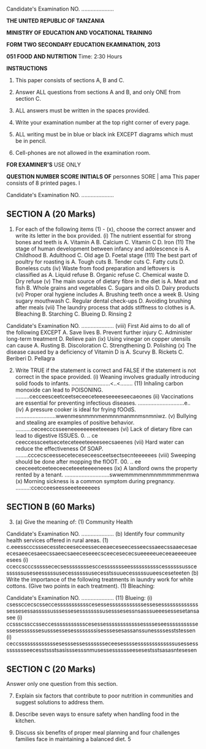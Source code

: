 Candidate's Examination NO. .....................

**THE UNITED REPUBLIC OF TANZANIA**

**MINISTRY OF EDUCATION AND VOCATIONAL TRAINING**

**FORM TWO SECONDARY EDUCATION EKAMINATION, 2013**

**051 FOOD AND NUTRITION**
Time: 2:30 Hours

**INSTRUCTIONS**

1. This paper consists of sections A, B and C.

2. Answer ALL questions from sections A and B,
and only ONE from section C.

3. ALL answers must be written in the spaces provided.

4. Write your examination number at the top right corner of every page.

5. ALL writing must be in blue or black ink EXCEPT
diagrams which must be in pencil.

6. Cell-phones are not allowed in the examination room.

**FOR EXAMINER'S**
USE ONLY

**QUESTION NUMBER SCORE INITIALS OF**
personnes SORE | ama
This paper consists of 8 printed pages.
l

Candidate's Examination NO. .....................

## SECTION A (20 Marks)

1. For each of the following items (1) - (x), choose the correct answer and write its letter in the box provided.
(i) The nutrient essential for strong bones and teeth is
A. Vitamin A
B. Calcium
C. Vitamin C
D. Iron
(11) The stage of human development between infancy and adolescence is
A. Childhood
B. Adulthood
C. Old age
D. Foetal stage
(111) The best part of poultry for roasting is
A. Tough cuts
B. Tender cuts
C. Fatty cuts
D. Boneless cuts
(iv) Waste from food preparation and leftovers is classified as
A. Liquid refuse
B. Organic refuse
C. Chemical waste
D. Dry refuse
(v) The main source of dietary fibre in the diet is
A. Meat and fish
B. Whole grains and vegetables
C. Sugars and oils
D. Dairy products
(vi) Proper oral hygiene includes
A. Brushing teeth once a week
B. Using sugary mouthwash
C. Regular dental check-ups
D. Avoiding brushing after meals
(vii) The laundry process that adds stiffness to clothes is
A. Bleaching
B. Starching
C. Blueing
D. Rinsing
2

Candidate's Examination NO. .....................
(viii) First Aid aims to do all of the following EXCEPT
A. Save lives
B. Prevent further injury
C. Administer long-term treatment
D. Relieve pain
(ix) Using vinegar on copper utensils can cause
A. Rusting
B. Discoloration
C. Strengthening
D. Polishing
(x) The disease caused by a deficiency of Vitamin D is
A. Scurvy
B. Rickets
C. Beriberi
D. Pellagra

2. Write TRUE if the statement is correct and FALSE if the statement is not correct in the space provided.
(i) Weaning involves gradually introducing solid foods to infants. .........................<..<........
(11) Inhaling carbon monoxide can lead to POISONING. .........cecceesceetceetseceeceteeeseeeeseecaeones
(ii) Vaccinations are essential for preventing infectious diseases. ..............................e..
(iv) A pressure cooker is ideal for frying fOOdS. ..........................wwenmesnmmnmenmnnmanmnmsnmniwz.
(v) Bullying and stealing are examples of positive behavior. ..........ceceecccsseeneeeeeeeeeteeeaes
(vi) Lack of dietary fibre can lead to digestive ISSUES. 0. .. ce ceeccessceetseceteceteeeteeeeseecsaeenes
(vii) Hard water can reduce the effectiveness Of SOAP. ........cccecsceesseceteceseceesceetsectsecnteeeeees
(viii) Sweeping should be done after mopping the flOOT. 00. .. ee ceeceeetceeteeceeceteeeteeeeneees
(ix) A landlord owns the property rented by a tenant. .............................swwemmmmenmnmmmmmenmwa
(x) Morning sickness is a common symptom during pregnancy. .........:ccecceeseesseeeteeeeees

## SECTION B (60 Marks)

3. (a) Give the meaning of:
(1) Community Health

Candidate's Examination NO. .....................
(b) Identify four community health services offered in rural areas.
(1) c.eeesscccsssecessteceeseceesseceeaeceseecesseecssaeecssaaecesaeecesaeecesaeecssaeecsaeeceseeecsceecesececsueeeeeueceeaeeeeueeesees
(i) cceccscccsssssececsessssssssesccessssssseesssssssssscessssssusscessssssuseseesssssusecessssssusecesstssuuecesssssuueesceseteeten
(b) Write the importance of the following treatments in laundry work for white cottons.
(Give two points in each treatment).
(1) Bleaching:

Candidate's Examination NO. .....................
(11) Blueing:
(i) csessccecscsseccessssssssssscesessessssssssssssessesessssssssssssssessesessasssssusssessesessssssssusesssesessnsasssueeesessesetansasee
(i) ccssscssccsseccessssssssssscesessessssssssssssesssseseessssssssssessesessssssesusssessesessssssssisesssesesassanssunessssesststessen
(i) ceccsssssssssssssesesssessessssssseceesessssesssssssssssssusessessssssssseecesstssstsasisssesssnmusessesssssseesesestsstsasasntesesen

## SECTION C (20 Marks)
Answer only one question from this section.

7. Explain six factors that contribute to poor nutrition in communities and suggest solutions to address them.

8. Describe seven ways to ensure safety when handling food in the kitchen.

9. Discuss six benefits of proper meal planning and four challenges families face in maintaining a balanced diet.
5